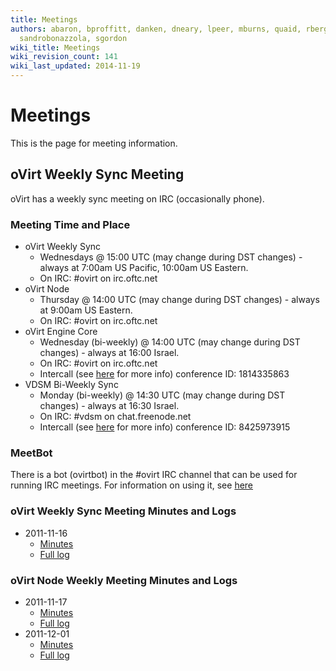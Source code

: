 ```yaml
---
title: Meetings
authors: abaron, bproffitt, danken, dneary, lpeer, mburns, quaid, rbergeron, rmiddle,
  sandrobonazzola, sgordon
wiki_title: Meetings
wiki_revision_count: 141
wiki_last_updated: 2014-11-19
---
```


# Meetings

This is the page for meeting information.

## oVirt Weekly Sync Meeting

oVirt has a weekly sync meeting on IRC (occasionally phone).

### Meeting Time and Place

*   oVirt Weekly Sync
    -   Wednesdays @ 15:00 UTC (may change during DST changes) - always at 7:00am US Pacific, 10:00am US Eastern.
    -   On IRC: #ovirt on irc.oftc.net
*   oVirt Node
    -   Thursday @ 14:00 UTC (may change during DST changes) - always at 9:00am US Eastern.
    -   On IRC: #ovirt on irc.oftc.net
*   oVirt Engine Core
    -   Wednesday (bi-weekly) @ 14:00 UTC (may change during DST changes) - always at 16:00 Israel.
    -   On IRC: #ovirt on irc.oftc.net
    -   Intercall (see [here](intercall) for more info) conference ID: 1814335863
*   VDSM Bi-Weekly Sync
    -   Monday (bi-weekly) @ 14:30 UTC (may change during DST changes) - always at 16:30 Israel.
    -   On IRC: #vdsm on chat.freenode.net
    -   Intercall (see [here](intercall) for more info) conference ID: 8425973915

### MeetBot

There is a bot (ovirtbot) in the #ovirt IRC channel that can be used for running IRC meetings. For information on using it, see [here](http://wiki.debian.org/MeetBot)

### oVirt Weekly Sync Meeting Minutes and Logs

*   2011-11-16
    -   [Minutes](http://ovirt.org/meetings/ovirt/2011/ovirt.2011-11-16-15.00.html)
    -   [Full log](http://ovirt.org/meetings/ovirt/2011/ovirt.2011-11-16-15.00.log.html)

### oVirt Node Weekly Meeting Minutes and Logs

*   2011-11-17
    -   [Minutes](http://ovirt.org/meetings/ovirt/2011/ovirt.2011-11-17-14.01.html)
    -   [Full log](http://ovirt.org/meetings/ovirt/2011/ovirt.2011-11-17-14.01.log.html)
*   2011-12-01
    -   [Minutes](http://ovirt.org/meetings/ovirt/2011/ovirt.2011-12-01-14.00.html)
    -   [Full log](http://ovirt.org/meetings/ovirt/2011/ovirt.2011-12-01-14.00.log.html)
